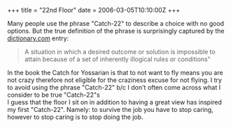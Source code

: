 +++
title = "22nd Floor"
date = 2006-03-05T10:10:00Z
+++

Many people use the phrase "Catch-22" to describe a choice with no good options. But the true definition of the phrase is surprisingly captured by the [dictionary.com](http://dictionary.reference.com/search?r=2&q=Catch-22) entry:

> A situation in which a desired outcome or solution is impossible to attain because of a set of inherently illogical rules or conditions"

In the book the Catch for Yossarian is that to not want to fly means you are not crazy therefore not eligible for the craziness excuse for not flying. I try to avoid using the phrase "Catch-22" b/c I don't often come across what I consider to be true "Catch-22"s  
I guess that the floor I sit on in addition to having a great view has inspired my first "Catch-22". Namely: to survive the job you have to stop caring, however to stop caring is to stop doing the job.
